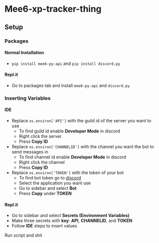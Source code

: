 # Mee6-xp-tracker-thing

## Setup

### Packages

#### Normal Installation
- `pip install mee6-py-api` and `pip install discord.py`

#### Repl.it
- Go to packages tab and install `mee6-py-api` and `discord.py`

### Inserting Variables

#### IDE

- Replace `os.environ['API']` with the guild id of the server you want to use
  - To find guild id enable **Developer Mode** in discord
  - Right click the server 
  - Press **Copy ID**
- Replace `os.environ['CHANNELID']` with the channel you want the bot to send messages in
  - To find channel id enable **Developer Mode** in discord
  - Right click the channel  
  - Press **Copy ID**
- Replace `os.environ['TOKEN']` with the token of your bot 
  - To find bot token go to [discord](https://discord.com/developers/applications)
  - Select the application you want use
  - Go to sidebar and select **Bot**
  - Press **Copy** under **TOKEN**

#### Repl.it

- Go to sidebar and select **Secrets (Environment Variables)**
- Make three secrets with **key**: **API**, **CHANNELID**, and **TOKEN**
- Follow **IDE** steps to insert values

Run script and shit
